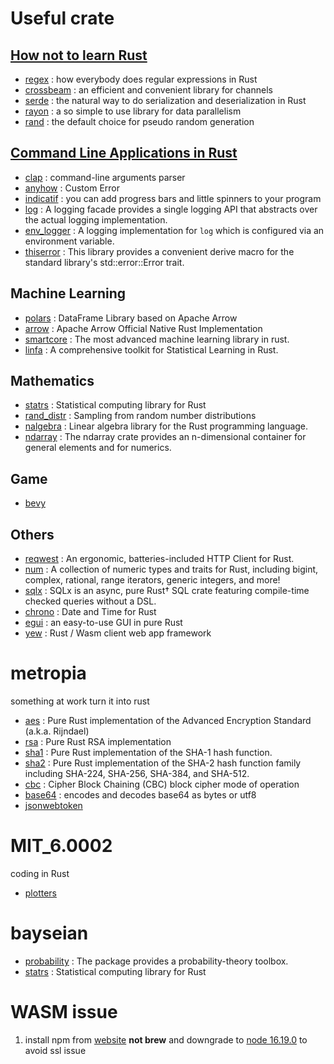 # Useful crate

## [How not to learn Rust](https://dystroy.org/blog/how-not-to-learn-rust/)
- [regex](https://lib.rs/crates/regex) : how everybody does regular expressions in Rust
- [crossbeam](https://docs.rs/crossbeam/latest/crossbeam/) : an efficient and convenient library for channels
- [serde](https://serde.rs/) : the natural way to do serialization and deserialization in Rust
- [rayon](https://github.com/rayon-rs/rayon) : a so simple to use library for data parallelism
- [rand](https://crates.io/crates/rand) : the default choice for pseudo random generation

## [Command Line Applications in Rust](https://rust-cli.github.io/book/resources/index.html)
- [clap](https://docs.rs/clap/) : command-line arguments parser
- [anyhow](https://docs.rs/anyhow) : Custom Error
- [indicatif](https://crates.io/crates/indicatif) : you can add progress bars and little spinners to your program
- [log](https://crates.io/crates/log) : A logging facade provides a single logging API that abstracts over the actual logging implementation.
- [env_logger](https://crates.io/crates/env_logger) : A logging implementation for `log` which is configured via an environment variable.
- [thiserror](https://docs.rs/thiserror/1.0.38) : This library provides a convenient derive macro for the standard library's std::error::Error trait.

## Machine Learning
- [polars](https://pola-rs.github.io/polars-book/user-guide/index.html) : DataFrame Library based on Apache Arrow
- [arrow](https://arrow.apache.org) : Apache Arrow Official Native Rust Implementation
- [smartcore](https://smartcorelib.org) : The most advanced machine learning library in rust.
- [linfa](https://github.com/rust-ml/linfa) : A comprehensive toolkit for Statistical Learning in Rust.

## Mathematics
- [statrs](https://github.com/statrs-dev/statrs) : Statistical computing library for Rust
- [rand_distr](https://crates.io/crates/rand_distr) : Sampling from random number distributions
- [nalgebra](https://github.com/dimforge/nalgebra) : Linear algebra library for the Rust programming language.
- [ndarray](https://github.com/rust-ndarray/ndarray) : The ndarray crate provides an n-dimensional container for general elements and for numerics.

## Game
- [bevy](https://bevyengine.org)

## Others
- [reqwest](https://github.com/seanmonstar/reqwest) : An ergonomic, batteries-included HTTP Client for Rust.
- [num](https://github.com/rust-num/num) : A collection of numeric types and traits for Rust, including bigint, complex, rational, range iterators, generic integers, and more!
- [sqlx](https://github.com/launchbadge/sqlx) : SQLx is an async, pure Rust† SQL crate featuring compile-time checked queries without a DSL.
- [chrono](https://github.com/chronotope/chrono) : Date and Time for Rust
- [egui](https://github.com/emilk/egui) : an easy-to-use GUI in pure Rust
- [yew](https://github.com/yewstack/yew) : Rust / Wasm client web app framework


# metropia
something at work turn it into rust
- [aes](https://github.com/RustCrypto/block-ciphers) : Pure Rust implementation of the Advanced Encryption Standard (a.k.a. Rijndael)
- [rsa](https://github.com/RustCrypto/RSA) : Pure Rust RSA implementation
- [sha1](https://github.com/RustCrypto/hashes) : Pure Rust implementation of the SHA-1 hash function.
- [sha2](https://github.com/RustCrypto/hashes) : Pure Rust implementation of the SHA-2 hash function family including SHA-224, SHA-256, SHA-384, and SHA-512.
- [cbc](https://github.com/RustCrypto/block-modes) : Cipher Block Chaining (CBC) block cipher mode of operation
- [base64](https://github.com/marshallpierce/rust-base64) : encodes and decodes base64 as bytes or utf8
- [jsonwebtoken](https://github.com/Keats/jsonwebtoken)


# MIT_6.0002
coding in Rust
- [plotters](https://github.com/plotters-rs/plotters)

# bayseian
- [probability](https://github.com/stainless-steel/probability) : The package provides a probability-theory toolbox.
- [statrs](https://github.com/statrs-dev/statrs) : Statistical computing library for Rust

# WASM issue
1. install npm from [website](https://nodejs.org/en/) **not brew** and downgrade to [node 16.19.0](https://zhuanlan.zhihu.com/p/558577979) to avoid ssl issue
